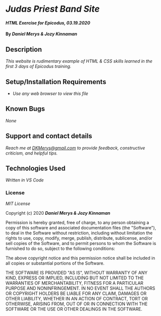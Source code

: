 # _Judas Priest Band Site_

#### _HTML Exercise for Epicodus, 03.19.2020_

#### By _**Daniel Merys & Jozy Kinnaman**_

## Description

_This website is rudimentary example of HTML & CSS skills learned in the first 3 days of Epicodus training._

## Setup/Installation Requirements

* _Use any web browser to view this file_


## Known Bugs

_None_

## Support and contact details

_Reach me at DKMerys@gmail.com to provide feedback, constructive criticism, and helpful tips._

## Technologies Used

_Written in VS Code_

### License

*MIT License*

Copyright (c) 2020 **_Daniel Merys & Jozy Kinnaman_**

Permission is hereby granted, free of charge, to any person obtaining a copy
of this software and associated documentation files (the "Software"), to deal
in the Software without restriction, including without limitation the rights
to use, copy, modify, merge, publish, distribute, sublicense, and/or sell
copies of the Software, and to permit persons to whom the Software is
furnished to do so, subject to the following conditions:

The above copyright notice and this permission notice shall be included in all
copies or substantial portions of the Software.

THE SOFTWARE IS PROVIDED "AS IS", WITHOUT WARRANTY OF ANY KIND, EXPRESS OR
IMPLIED, INCLUDING BUT NOT LIMITED TO THE WARRANTIES OF MERCHANTABILITY,
FITNESS FOR A PARTICULAR PURPOSE AND NONINFRINGEMENT. IN NO EVENT SHALL THE
AUTHORS OR COPYRIGHT HOLDERS BE LIABLE FOR ANY CLAIM, DAMAGES OR OTHER
LIABILITY, WHETHER IN AN ACTION OF CONTRACT, TORT OR OTHERWISE, ARISING FROM,
OUT OF OR IN CONNECTION WITH THE SOFTWARE OR THE USE OR OTHER DEALINGS IN THE
SOFTWARE.
